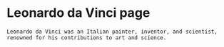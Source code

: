 # Leonardo da Vinci page

```Leonardo da Vinci was an Italian painter, inventor, and scientist, renowned for his contributions to art and science.```